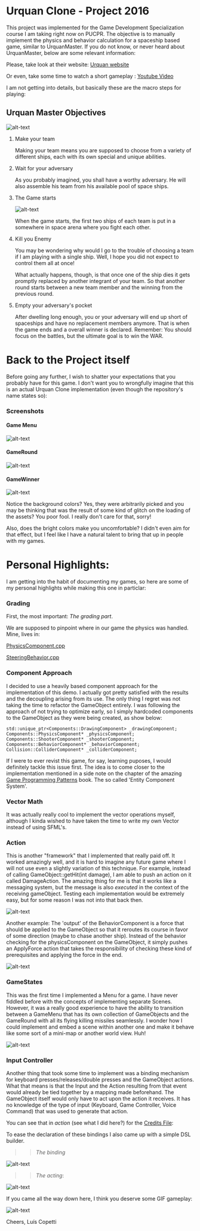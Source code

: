 # Urquan Clone - Project 2016

This project was implemented for the Game Development Specialization course I am taking right now on PUCPR. The objective is to manually implement the physics and behavior calculation for a spaceship based game, similar to UrquanMaster. 
If you do not know, or never heard about UrquanMaster, below are some relevant information:

Please, take look at their website:
[Urquan website](http://sc2.sourceforge.net/)

Or even, take some time to watch a short gameplay :
[Youtube Video](https://www.youtube.com/watch?v=o7_rm_l7WvI)

I am not getting into details, but basically these are the macro steps for playing:

## Urquan Master Objectives

![alt-text][urquan-menu]

1. Make your team
    
    Making your team means you are supposed to choose from a variety of different ships, each with its own special and unique abilities.

1. Wait for your adversary
    
    As you probably imagined, you shall have a worthy adversary. He will also assemble his team from his available pool of space ships.

1. The Game starts
    
    ![alt-text][urquan-game]
    
    When the game starts, the first two ships of each team is put in a somewhere in space arena where you fight each other. 

1. Kill you Enemy
    
   You may be wondering why would I go to the trouble of choosing a team if I am playing with a single ship. Well, I hope you did not expect to control them all at once!
   
   What actually happens, though, is that once one of the ship dies it gets promptly replaced by another integrant of your team. So that another round starts between a new team member and the winning from the previous round.

1. Empty your adversary's pocket
    
    After dwelling long enough, you or your adversary will end up short of spaceships and have no replacement members anymore. That is when the game ends and a overall winner is declared. Remember: You should focus on the battles, but the ultimate goal is to win the WAR.
    
# Back to the Project itself

Before going any further, I wish to shatter your expectations that you probably have for this game. I don't want you to wrongfully imagine that this is an actual Urquan Clone implementation (even though the repository's name states so):

### Screenshots

#### Game Menu
![alt-text][game-menu]
#### GameRound
![alt-text][game-round]
#### GameWinner
![alt-text][game-winner]

Notice the background colors? Yes, they were arbitrarily picked and you may be thinking that was the result of some kind of glitch on the loading of the assets? You poor fool. I really don't care for that, sorry!

Also, does the bright colors make you uncomfortable? I didn't even aim for that effect, but I feel like I have a natural talent to bring that up in people with my games.

# Personal Highlights:

I am getting into the habit of documenting my games, so here are some of my personal highlights while making this one in particlar:

### Grading

First, the most important: *The grading part*. 

We are supposed to pinpoint where in our game the physics was handled. Mine, lives in:

[PhysicsComponent.cpp](./UrQuanProject/UrQuanClone/src/sources/GameMachine/Components/PhysicsComponent.cpp)

[SteeringBehavior.cpp](./UrQuanProject/UrQuanClone/src/includes/GameMachine/GameObjects/Behaviors/SteeringBehavior.cpp)


### Component Approach

I decided to use a heavily based component approach for the implementation of this demo. I actually got pretty satisfied with the results and the decoupling arising from its use. The only thing I regret was not taking the time to refactor the GameObject entirely. I was following the approach of not trying to optimize early, so I simply hardcoded components to the GameObject as they were being created, as show below:

```
std::unique_ptr<Components::DrawingComponent> _drawingComponent;
Components::PhysicsComponent* _physicsComponent;
Components::ShooterComponent* _shooterComponent;
Components::BehaviorComponent* _behaviorComponent;
Collision::ColliderComponent* _colliderComponent;
```

If I were to ever revist this game, for say, learning puposes, I would definitely tackle this issue first. The idea is to come closer to the implementation mentioned in a side note on the chapter of the amazing [Game Programming Patterns](http://gameprogrammingpatterns.com/component.html) book. The so called 'Entity Component System'.

### Vector Math
It was actually really cool to implement the vector operations myself, although I kinda wished to have taken the time to write my own Vector instead of using SFML's.

### Action

This is another "framework" that I implemented that really paid off. It worked amazingly well, and it is hard to imagine any future game where I will not use even a slightly variation of this technique. For example, instead of calling GameObject::getHit(int damage), I am able to push an action on it called DamageAction. The amazing thing for me is that it works like a messaging system, but the message is also *executed* in the context of the receiving gameObject. Testing each implementation would be extremely easy, but for some reason I was not into that back then.

![alt-text][game-actions]

Another example: The 'output' of the BehaviorComponent is a force that should be applied to the GameObject so that it reroutes its course in favor of some direction (maybe to chase another ship). Instead of the behavior checking for the physicsComponent on the GameObject, it simply pushes an ApplyForce action that takes the responsibility of checking these kind of prerequisites and applying the force in the end.

![alt-text][game-behavior]

### GameStates

This was the first time I implemented a Menu for a game. I have never fiddled before with the concepts of implementing separate Scenes. However, it was a really good experience to have the ability to transition between a GameMenu that has its own collection of GameObjects and the GameRound with all its flying killing missiles seamlessly. I wonder how I could implement and embed a scene within another one and make it behave like some sort of a mini-map or another world view. Huh!

![alt-text][game-state]

### Input Controller

Another thing that took some time to implement was a binding mechanism for keyboard presses/releases/double presses and the GameObject actions. What that means is that the Input and the Action resulting from that event would already be tied together by a mapping made beforehand. The GameObject itself would only have to act upon the action it receives. It has no knowledge of the type of input (Keyboard, Game Controller, Voice Command) that was used to generate that action.

You can see that in *action* (see what I did here?) for the [Credits File](./UrQuanProject/UrQuanClone/src/sources/GameMachine/GameState/CreditsState.cpp):

To ease the declaration of these bindings I also came up with a simple DSL builder.

>> *The binding*

![alt-text][game-input-binding]

>> *The acting*:

![alt-text][game-input-acting]

If you came all the way down here, I think you deserve some GIF gameplay:

![alt-text][game-demo]

Cheers,
Luís Copetti

[game-demo]: https://github.com/lhcopetti/UrquanClone2016/blob/develop/DOC/gameRoundAnimated.gif

[urquan-menu]: https://github.com/lhcopetti/UrquanClone2016/blob/develop/DOC/UrquanMasters_Menu.PNG
[urquan-game]: https://github.com/lhcopetti/UrquanClone2016/blob/develop/DOC/UrquanMasters_Gameplay.PNG
[game-menu]: https://github.com/lhcopetti/UrquanClone2016/blob/develop/DOC/Clone_MainMenu.PNG
[game-round]: https://github.com/lhcopetti/UrquanClone2016/blob/develop/DOC/Clone_GameRound.png
[game-winner]: https://github.com/lhcopetti/UrquanClone2016/blob/develop/DOC/Clone_Credits.png

[game-actions]: https://github.com/lhcopetti/UrquanClone2016/blob/develop/DOC/Actions.PNG
[game-state]: https://github.com/lhcopetti/UrquanClone2016/blob/develop/DOC/Clone_GameState.PNG
[game-behavior]: https://github.com/lhcopetti/UrquanClone2016/blob/develop/DOC/Clone_BehaviorForce.PNG
[game-input-binding]: https://github.com/lhcopetti/UrquanClone2016/blob/develop/DOC/Clone_CreditsBindEscape.PNG
[game-input-acting]: https://github.com/lhcopetti/UrquanClone2016/blob/develop/DOC/Clone_CreditsActUponEscape.PNG
